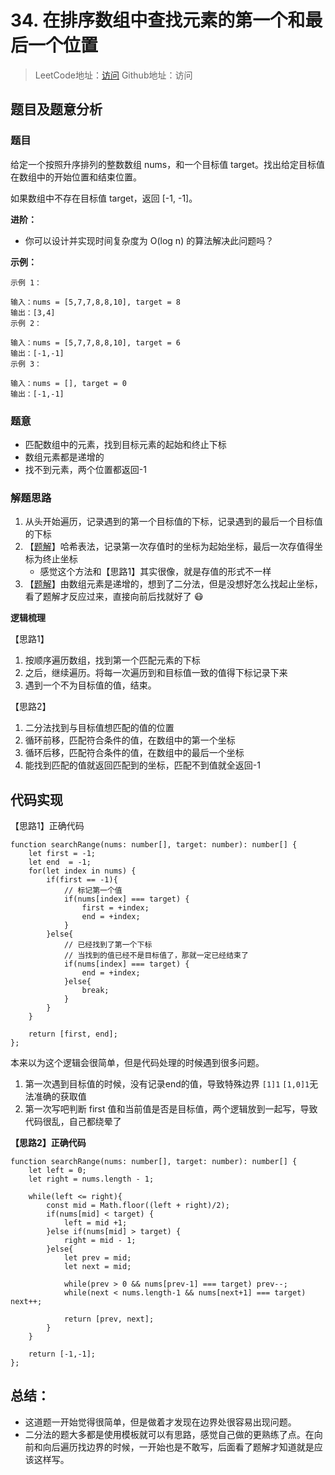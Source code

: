 # 34. 在排序数组中查找元素的第一个和最后一个位置

> LeetCode地址：[访问](https://leetcode-cn.com/problems/find-first-and-last-position-of-element-in-sorted-array/) 
Github地址：访问

## 题目及题意分析

### 题目

给定一个按照升序排列的整数数组 nums，和一个目标值 target。找出给定目标值在数组中的开始位置和结束位置。

如果数组中不存在目标值 target，返回 [-1, -1]。

**进阶：**

- 你可以设计并实现时间复杂度为 O(log n) 的算法解决此问题吗？

**示例：**

```
示例 1：

输入：nums = [5,7,7,8,8,10], target = 8
输出：[3,4]
示例 2：

输入：nums = [5,7,7,8,8,10], target = 6
输出：[-1,-1]
示例 3：

输入：nums = [], target = 0
输出：[-1,-1]
```

### 题意

- 匹配数组中的元素，找到目标元素的起始和终止下标
- 数组元素都是递增的
- 找不到元素，两个位置都返回-1

### 解题思路

1. 从头开始遍历，记录遇到的第一个目标值的下标，记录遇到的最后一个目标值的下标
2. 【[题解](https://leetcode-cn.com/problems/find-first-and-last-position-of-element-in-sorted-array/solution/er-fen-cha-zhao-ha-xi-biao-xun-huan-1xing-dai-ma-4/)】哈希表法，记录第一次存值时的坐标为起始坐标，最后一次存值得坐标为终止坐标
    - 感觉这个方法和【思路1】其实很像，就是存值的形式不一样
3. 【[题解](https://leetcode-cn.com/problems/find-first-and-last-position-of-element-in-sorted-array/solution/er-fen-cha-zhao-ha-xi-biao-xun-huan-1xing-dai-ma-4/)】由数组元素是递增的，想到了二分法，但是没想好怎么找起止坐标，看了题解才反应过来，直接向前后找就好了 😷

**逻辑梳理**

【思路1】

1. 按顺序遍历数组，找到第一个匹配元素的下标
2. 之后，继续遍历。将每一次遍历到和目标值一致的值得下标记录下来
3. 遇到一个不为目标值的值，结束。

【思路2】

1. 二分法找到与目标值想匹配的值的位置
2. 循环前移，匹配符合条件的值，在数组中的第一个坐标
3. 循环后移，匹配符合条件的值，在数组中的最后一个坐标
4. 能找到匹配的值就返回匹配到的坐标，匹配不到值就全返回-1

## 代码实现

【思路1】正确代码

```tsx
function searchRange(nums: number[], target: number): number[] {
    let first = -1;
    let end  = -1;
    for(let index in nums) {
        if(first == -1){
            // 标记第一个值
            if(nums[index] === target) {
                first = +index;
                end = +index;
            }
        }else{
            // 已经找到了第一个下标
            // 当找到的值已经不是目标值了，那就一定已经结束了
            if(nums[index] === target) {
                end = +index;
            }else{
                break;
            }
        }
    }

    return [first, end];
};
```

本来以为这个逻辑会很简单，但是代码处理的时候遇到很多问题。

1. 第一次遇到目标值的时候，没有记录end的值，导致特殊边界 `[1]1` `[1,0]1`无法准确的获取值
2. 第一次写吧判断 first 值和当前值是否是目标值，两个逻辑放到一起写，导致代码很乱，自己都绕晕了

**【思路2】正确代码**

```tsx
function searchRange(nums: number[], target: number): number[] {
    let left = 0;
    let right = nums.length - 1;

    while(left <= right){
        const mid = Math.floor((left + right)/2);
        if(nums[mid] < target) {
            left = mid +1;
        }else if(nums[mid] > target) {
            right = mid - 1;
        }else{
            let prev = mid;
            let next = mid;

            while(prev > 0 && nums[prev-1] === target) prev--;
            while(next < nums.length-1 && nums[next+1] === target) next++;

            return [prev, next];
        }
    }

    return [-1,-1];
};
```

## 总结：

- 这道题一开始觉得很简单，但是做着才发现在边界处很容易出现问题。
- 二分法的题大多都是使用模板就可以有思路，感觉自己做的更熟练了点。在向前和向后遍历找边界的时候，一开始也是不敢写，后面看了题解才知道就是应该这样写。